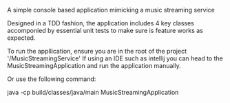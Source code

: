 A simple console based application mimicking a music streaming service

Designed in a TDD fashion, the application includes 4 key classes accomponied by essential unit tests to make sure is feature works as expected.

To run the appllication, ensure you are in the root of the project '/MusicStreamingService'
If using an IDE such as intellij you can head to the MusicStreamingApplication and run the application manually.

Or use the following command:

java -cp build/classes/java/main MusicStreamingApplication
